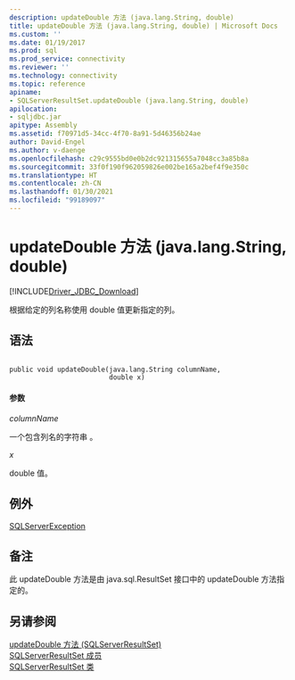 ```yaml
---
description: updateDouble 方法 (java.lang.String, double)
title: updateDouble 方法 (java.lang.String, double) | Microsoft Docs
ms.custom: ''
ms.date: 01/19/2017
ms.prod: sql
ms.prod_service: connectivity
ms.reviewer: ''
ms.technology: connectivity
ms.topic: reference
apiname:
- SQLServerResultSet.updateDouble (java.lang.String, double)
apilocation:
- sqljdbc.jar
apitype: Assembly
ms.assetid: f70971d5-34cc-4f70-8a91-5d46356b24ae
author: David-Engel
ms.author: v-daenge
ms.openlocfilehash: c29c9555bd0e0b2dc921315655a7048cc3a85b8a
ms.sourcegitcommit: 33f0f190f962059826e002be165a2bef4f9e350c
ms.translationtype: HT
ms.contentlocale: zh-CN
ms.lasthandoff: 01/30/2021
ms.locfileid: "99189097"
---
```

# <a name="updatedouble-method-javalangstring-double"></a>updateDouble 方法 (java.lang.String, double)
[!INCLUDE[Driver_JDBC_Download](../../../includes/driver_jdbc_download.md)]

  根据给定的列名称使用 double 值更新指定的列。  
  
## <a name="syntax"></a>语法  
  
```  
  
public void updateDouble(java.lang.String columnName,  
                         double x)  
```  
  
#### <a name="parameters"></a>参数  
 *columnName*  
  
 一个包含列名的字符串  。  
  
 *x*  
  
 double 值。  
  
## <a name="exceptions"></a>例外  
 [SQLServerException](../../../connect/jdbc/reference/sqlserverexception-class.md)  
  
## <a name="remarks"></a>备注  
 此 updateDouble 方法是由 java.sql.ResultSet 接口中的 updateDouble 方法指定的。  
  
## <a name="see-also"></a>另请参阅  
 [updateDouble 方法 (SQLServerResultSet)](../../../connect/jdbc/reference/updatedouble-method-sqlserverresultset.md)   
 [SQLServerResultSet 成员](../../../connect/jdbc/reference/sqlserverresultset-members.md)   
 [SQLServerResultSet 类](../../../connect/jdbc/reference/sqlserverresultset-class.md)  
  
  
